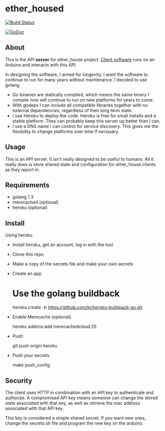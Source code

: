 # ether_housed

[![Build Status](https://travis-ci.org/solarkennedy/ether_housed.svg)](https://travis-ci.org/solarkennedy/ether_housed)

[![GoDoc](https://godoc.org/github.com/solarkennedy/ether_housed?status.svg)](https://godoc.org/github.com/solarkennedy/ether_housed)


## About

This is the  API **server** for ether\_house project.
[Client software](https://github.com/solarkennedy/ether_house) runs on an
Arduino and interacts with this API.

In designing the software, I aimed for longevity. I want the software to
continue to run for many years without maintenance. I decided to use golang.

* Go binaries are statically compiled, which means the same binary I compile now
  will continue to run on new platforms for years to come.
* With godeps I can include all compatible libraries together with no external
  dependencies, regardless of their long term state.
* I use Heroku to deploy the code. Heroku is free for small installs and a
  stable platform. They can probably keep this server up better than I can.
* I use a DNS name I can control for service discovery. This gives me the
  flexibility to change platforms over time if necissary.

## Usage

This is an API server. It isn't really designed to be useful to humans.
All it really does is store shared state and configuration for ether\_house 
clients as they report in.

## Requirements

* golang 1.3
* memcached (optional)
* heroku (optional)

## Install

Using heroku

* Install heroku, get an account, log in with the tool
* Clone this repo
* Make a copy of the secrets file and make your own secrets
* Create an app

    # Use the golang buildback
    heroku create -b https://github.com/kr/heroku-buildpack-go.git

* Enable Memcache (optional)

    heroku addons:add memcachedcloud:25

* Push

    git push origin heroku

* Push your secrets

    make push_config

## Security

The client uses HTTP in combination with an API key to authenticate and
authorize. A compromised API key means someone can change the stored state
associated with that key, as well as retrieve the mac address associated
with that API key.

This key is considered a simple shared secret. If you want new ones, change the
secrets.sh file and program the new key on the arduino.

